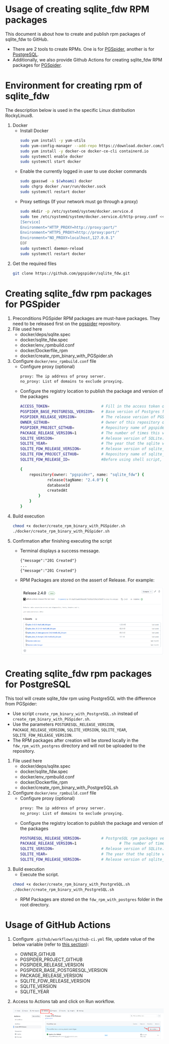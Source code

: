 Usage of creating sqlite_fdw RPM packages
=====================================

This document is about how to create and publish rpm packages of sqlite_fdw to GitHub. 
- There are 2 tools to create RPMs. One is for [PGSpider](#creating-sqlite_fdw-rpm-packages-for-pgspider), another is for [PostgreSQL](#creating-sqlite_fdw-rpm-packages-for-postgresql).
- Additionally, we also provide Github Actions for creating sqlite_fdw RPM packages for [PGSpider](#usage-of-github-actions).


Environment for creating rpm of sqlite_fdw
=====================================
The description below is used in the specific Linux distribution RockyLinux8.
1. Docker
	- Install Docker
		```sh
		sudo yum install -y yum-utils
		sudo yum-config-manager --add-repo https://download.docker.com/linux/centos/docker-ce.repo
		sudo yum install -y docker-ce docker-ce-cli containerd.io
		sudo systemctl enable docker
		sudo systemctl start docker
		```
	- Enable the currently logged in user to use docker commands
		```sh
		sudo gpasswd -a $(whoami) docker
		sudo chgrp docker /var/run/docker.sock
		sudo systemctl restart docker
		```
	- Proxy settings (If your network must go through a proxy)
		```sh
		sudo mkdir -p /etc/systemd/system/docker.service.d
		sudo tee /etc/systemd/system/docker.service.d/http-proxy.conf << EOF
		[Service]
		Environment="HTTP_PROXY=http://proxy:port/"
		Environment="HTTPS_PROXY=http://proxy:port/"
		Environment="NO_PROXY=localhost,127.0.0.1"
		EOF
		sudo systemctl daemon-reload
		sudo systemctl restart docker
		```
2. Get the required files  
	```sh
	git clone https://github.com/pgspider/sqlite_fdw.git
	```

Creating sqlite_fdw rpm packages for PGSpider
=====================================
1. Preconditions
	PGSpider RPM packages are must-have packages. They need to be released first on the [pgspider](https://github.com/pgspider/pgspider) repository.
2. File used here
	- docker/deps/sqlite.spec
	- docker/sqlite_fdw.spec
	- docker/env_rpmbuild.conf
	- docker/Dockerfile_rpm
	- docker/create_rpm_binary_with_PGSpider.sh
3. Configure `docker/env_rpmbuild.conf` file
	- Configure proxy (optional)
		```sh
		proxy: The ip address of proxy server.
		no_proxy: List of domains to exclude proxying.
		```
	- Configure the registry location to publish the package and version of the packages
		```sh
		ACCESS_TOKEN=						# Fill in the access token of your account. It will be used for authentication when publish docker image or packages to GitHub. Refer (https://docs.github.com/en/authentication/keeping-your-account-and-data-secure/managing-your-personal-access-tokens#creating-a-personal-access-token-classic) for how to create a access token.
		PGSPIDER_BASE_POSTGRESQL_VERSION=	# Base version of Postgres for PGSpider. For example: 16.
		PGSPIDER_RELEASE_VERSION=			# The release version of PGSpider. It used to version of PGSpider rpm package. For example: 4.0.0-1.
		OWNER_GITHUB=						# Owner of this repository on Gihub (For example: https://github.com/pgspider/parquet_s3_fdw. The owner is pgspider).
		PGSPIDER_PROJECT_GITHUB=			# Repository name of pgspider. Normally it is "pgspider". If you forked or import it into a new repository, it will be different).
		PACKAGE_RELEASE_VERSION=1			# The number of times this version of the sqlite_fdw has been packaged.
		SQLITE_VERSION=						# Release version of SQLite. For example: 3.42.0. You can check in: https://www.sqlite.org/chronology.html.
		SQLITE_YEAR=						# The year that the sqlite version was released. For example: 2023 for version 3.42.0. You can check in: https://www.sqlite.org/chronology.html.
		SQLITE_FDW_RELEASE_VERSION= 		# Release version of sqlite_fdw. For example: 2.4.0.
		SQLITE_FDW_PROJECT_GITHUB=			# Repository name of sqlite_fdw. Normally it is "sqlite_fdw". If you forked or import it into a new repository, it can be different).
		SQLITE_FDW_RELEASE_ID=				#Before using shell script, you need to create a release (with a tag name) in GitHub manually. And then you need to access into [here](https://docs.github.com/en/graphql/overview/explorer) and execute the below script to get release id (need to update **owner**, **name** and **tagName**):
		```
		```sh
		{
			repository(owner: "pgspider", name: "sqlite_fdw") {
					release(tagName: "2.4.0") {
					databaseId
					createdAt
				}
			}
		}
		```
4. Build execution
	```sh
	chmod +x docker/create_rpm_binary_with_PGSpider.sh
	./docker/create_rpm_binary_with_PGSpider.sh
	```
5. Confirmation after finishing executing the script
	- Terminal displays a success message. 
		```
		{"message":"201 Created"}
		...
		{"message":"201 Created"}
		```
	- RPM Packages are stored on the assert of Release. For example:

		![Alt text](images/Github/release_screen.PNG)

Creating sqlite_fdw rpm packages for PostgreSQL
=====================================
This tool will create sqlite_fdw rpm using PostgreSQL with the difference from PGSpider:
- Use script `create_rpm_binary_with_PostgreSQL.sh` instead of `create_rpm_binary_with_PGSpider.sh`.
- Use the parameters `POSTGRESQL_RELEASE_VERSION`, `PACKAGE_RELEASE_VERSION`, `SQLITE_VERSION`, `SQLITE_YEAR`, `SQLITE_FDW_RELEASE_VERSION`.
- The RPM packages after creation will be stored locally in the `fdw_rpm_with_postgres` directory and will not be uploaded to the repository.

1. File used here
	- docker/deps/sqlite.spec
	- docker/sqlite_fdw.spec
	- docker/env_rpmbuild.conf
	- docker/Dockerfile_rpm
	- docker/create_rpm_binary_with_PostgreSQL.sh
2. Configure `docker/env_rpmbuild.conf` file
	- Configure proxy (optional)
		```sh
		proxy: The ip address of proxy server. 
		no_proxy: List of domains to exclude proxying.
		```
	- Configure the registry location to publish the package and version of the packages
		```sh
		POSTGRESQL_RELEASE_VERSION=			# PostgreSQL rpm packages version. For example: 16.0-1. You can check in: https://yum.postgresql.org/packages/.
		PACKAGE_RELEASE_VERSION=1					# The number of times this version of the sqlite_fdw has been packaged.
		SQLITE_VERSION=						# Release version of SQLite. For example: 3.42.0. You can check in: https://www.sqlite.org/chronology.html.
		SQLITE_YEAR=						# The year that the sqlite version was released. For example: 2023 for version 3.42.0. You can check in: https://www.sqlite.org/chronology.html.
		SQLITE_FDW_RELEASE_VERSION= 		# Release version of sqlite_fdw. For example: 2.4.0.
		```
3. Build execution
	- Execute the script.
	```sh
	chmod +x docker/create_rpm_binary_with_PostgreSQL.sh
	./docker/create_rpm_binary_with_PostgreSQL.sh
	```
	- RPM Packages are stored on the `fdw_rpm_with_postgres` folder in the root directory.

Usage of GitHub Actions
=====================================
1. Configure `.github/workflows/github-ci.yml` file, update value of the below variable (refer to [this section](#creating-sqlite_fdw-rpm-packages-for-pgspider)):
	- OWNER_GITHUB
	- PGSPIDER_PROJECT_GITHUB
	- PGSPIDER_RELEASE_VERSION
	- PGSPIDER_BASE_POSTGRESQL_VERSION
	- PACKAGE_RELEASE_VERSION
	- SQLITE_FDW_RELEASE_VERSION
	- SQLITE_VERSION
	- SQLITE_YEAR

2. Access to Actions tab and click on Run workflow.

	![Alt text](images/Github/action_screen.PNG)
